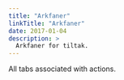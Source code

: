 ```yaml
---
title: "Arkfaner"
linkTitle: "Arkfaner"
date: 2017-01-04
description: >
  Arkfaner for tiltak.
---
```


All tabs associated with actions.